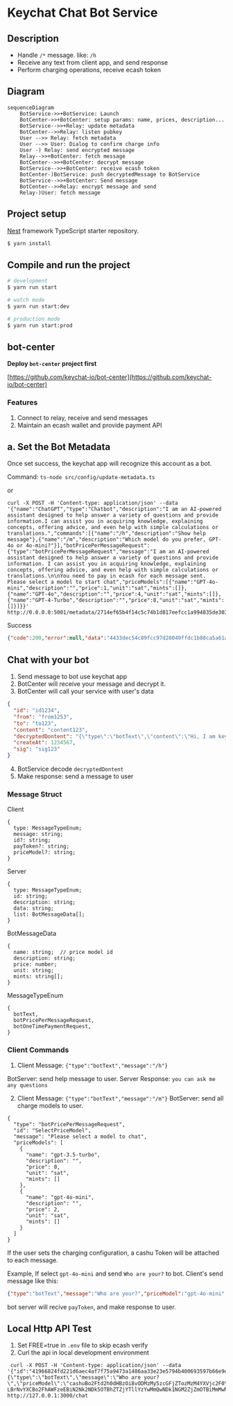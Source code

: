 # Keychat Chat Bot Service

## Description

* Handle `/*` message. like: `/h` 
* Receive any text from client app, and send response
* Perform charging operations, receive ecash token

## Diagram

```mermaid
sequenceDiagram
    BotService->>+BotService: Launch
    BotCenter->>+BotCenter: setup params: name, prices, description...
    BotService-->>+Relay: update metadata
    BotCenter-->>Relay: listen pubkey
    User -->> Relay: fetch metadata
    User -->> User: Dialog to confirm charge info
    User -) Relay: send encrypted message
    Relay-->>+BotCenter: fetch message
    BotCenter-->>+BotCenter: decrypt message
    BotService-->>+BotCenter: receive ecash token
    BotCenter-)BotService: push decryptedMessage to BotService
    BotService-->>+BotCenter: Send message
    BotCenter-->>Relay: encrypt message and send
    Relay-)User: fetch message
  ```

## Project setup
[Nest](https://github.com/nestjs/nest) framework TypeScript starter repository.

```bash
$ yarn install
```

## Compile and run the project

```bash
# development
$ yarn run start

# watch mode
$ yarn run start:dev

# production mode
$ yarn run start:prod
```

## bot-center
 **Deploy `bot-center` project first**

[https://github.com/keychat-io/bot-center](https://github.com/keychat-io/bot-center)
### Features
1. Connect to relay, receive and send messages
2. Maintain an ecash wallet and provide payment API

## a. Set the Bot Metadata
Once set success, the keychat app will recognize this account as a bot.

Command: `ts-node src/config/update-metadata.ts`

or

```
curl -X POST -H 'Content-type: application/json' --data '{"name":"ChatGPT","type":"Chatbot","description":"I am an AI-powered assistant designed to help answer a variety of questions and provide information.I can assist you in acquiring knowledge, explaining concepts, offering advice, and even help with simple calculations or translations.","commands":[{"name":"/h","description":"Show help message"},{"name":"/m","description":"Which model do you prefer, GPT-4o or 4o-mini?"}],"botPricePerMessageRequest":{"type":"botPricePerMessageRequest","message":"I am an AI-powered assistant designed to help answer a variety of questions and provide information. I can assist you in acquiring knowledge, explaining concepts, offering advice, and even help with simple calculations or translations.\n\nYou need to pay in ecash for each message sent. Please select a model to start chat","priceModels":[{"name":"GPT-4o-mini","description":"","price":1,"unit":"sat","mints":[]},{"name":"GPT-4o","description":"","price":4,"unit":"sat","mints":[]},{"name":"GPT-4-Turbo","description":"","price":8,"unit":"sat","mints":[]}]}}' http://0.0.0.0:5001/metadata/2714ef65b4f14c5c74b1d817eefcc1a994835de3034bfd2d5e2d3e8abbbadf32
```
Success
```json
{"code":200,"error":null,"data":"4433dec54c89fcc97d28049ffdc1b88ca5a61a1be5a4890719615bf4ebdf50f6"}
```

## Chat with your bot
1. Send message to bot use keychat app
2. BotCenter will receive your message and decrypt it.
3. BotCenter will call your service with user's data
```json
{
  "id": "id1234",
  "from": "from1253",
  "to": "to123",
  "content": "content123",
  "decryptedDontent": "{\"type\":\"botText\",\"content\":\"Hi, I am keychat.\"}",
  "createAt": 1234567,
  "sig": "sig123"
}
```
4. BotService decode `decryptedDontent`
5. Make response: send a message to user 

### Message Struct 

Client
```
{
  type: MessageTypeEnum;
  message: string;
  id?: string;
  payToken?: string;
  priceModel?: string;
}
```

Server
```
{
  type: MessageTypeEnum;
  id: string;
  description: string;
  data: string;
  list: BotMessageData[];
}
```

BotMessageData
```
{
  name: string;  // price model id
  description: string;
  price: number;
  unit: string;
  mints: string[];
}
```

MessageTypeEnum 
```
{
  botText,
  botPricePerMessageRequest, 
  botOneTimePaymentRequest,  
}
```

### Client Commands
1. Client Message:
`{"type":"botText","message":"/h"}`

BotServer: send help message to user.
Server Response: `you can ask me any questions`

2. Client Message: `{"type":"botText","message":"/m"}`
BotServer: send all charge models to user. 

```
{
  "type": "botPricePerMessageRequest",
  "id": "SelectPriceModel",
  "message": "Please select a model to chat",
  "priceModels": [
    {
      "name": "gpt-3.5-turbo",
      "description": "",
      "price": 0,
      "unit": "sat",
      "mints": []
    },
    {
      "name": "gpt-4o-mini",
      "description": "",
      "price": 2,
      "unit": "sat",
      "mints": []
    }
  ]
}
```
If the user sets the charging configuration, a cashu Token will be attached to each message.

Example, If select `gpt-4o-mini` and  send `Who are your?` to bot.
Client's send message like this:

```json
{"type":"botText","message":"Who are your?","priceModel":"gpt-4o-mini","payToken":"cashuBo2Ftd2h0dHBzOi8vODMzMy5zcGFjZTozMzM4YXVjc2F0YXSBomFpSAB1nj-LBrNvYXCBo2FhAmFzeEBhODljMjk0ZTBjMDhkMzQ0YTljZmRhZDgzMzFmNDI5ZDRiZWE0ZDJkYjA0NzBiMjExZDM5MDY1MWRhZDAwOWZkYWNYIQKGsB8Zx6ABj3Z02asmKR9HFDySfVHgP_UDhnSPMvWquw"}
```

bot server will recive `payToken`, and make response to user.


## Local Http API Test
1. Set FREE=true in `.env` file to skip ecash verify
2. Curl the api in local development environment
```
 curl -X POST -H 'Content-type: application/json' --data '{"id":"41966824fd221d6aec4af7f75a9473a1486aa33e23e5794b400693597b66e9d","from":"0b464234a9a1819dcf9498244d845daa6bc176c30480e79e3b8cb69b1d69f121","to":"c095a79edcc5d87740063dbd53d18e0cf98ee2129a7509b0883492cca42a517e","ts":1729219617000,"kind":4,"content":"{\"type\":\"botText\",\"message\":\"Who are your?\",\"priceModel\":\"cashuBo2Ftd2h0dHBzOi8vODMzMy5zcGFjZTozMzM4YXVjc2F0YXSBomFpSAB1nj-LBrNvYXCBo2FhAWFzeEBiN2Nk2NDk5OTBhZTZjYTllYzYwMmQwNDk1NGM2ZjZmOTBiMmMwNWMzMDMyNWVlNDZmNjU0MmZhZGRhZWFjNGZiYWNYIQOdOWhtZ18AAwDRnImNah9D4P8uDw6Vp1lagRoEqFGPqQ\"}"}' http://127.0.0.1:3000/chat
```